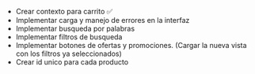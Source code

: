 - Crear contexto para carrito ✅
- Implementar carga y manejo de errores en la interfaz 
- Implementar busqueda por palabras
- Implementar filtros de busqueda
- Implementar botones de ofertas y promociones. (Cargar la nueva vista con los filtros ya seleccionados)
- Crear id unico para cada producto

